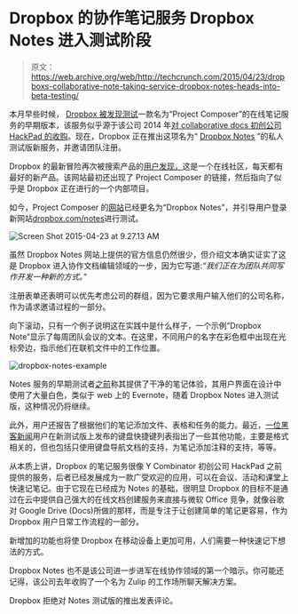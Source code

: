 # Dropbox 的协作笔记服务 Dropbox Notes 进入测试阶段

> 原文：<https://web.archive.org/web/http://techcrunch.com/2015/04/23/dropboxs-collaborative-note-taking-service-dropbox-notes-heads-into-beta-testing/>

本月早些时候， [Dropbox 被发现测试](https://web.archive.org/web/20230326025559/https://techcrunch.com/2015/04/03/dropbox-is-testing-an-online-note-taking-service-with-project-composer/#.o0tzqc:A0y0)一款名为“Project Composer”的在线笔记服务的早期版本，该服务似乎源于该公司 2014 年[对 collaborative docs 初创公司 HackPad 的收购](https://web.archive.org/web/20230326025559/https://techcrunch.com/2014/04/17/dropbox-acquires-cloud-photos-startup-loom-service-to-be-shut-down-as-users-transferred-to-carousel/)。现在，Dropbox 正在推出这项名为“ [Dropbox Notes](https://web.archive.org/web/20230326025559/https://www.dropbox.com/notes) ”的私人测试版新服务，并邀请团队注册。

Dropbox 的最新冒险再次被搜索产品的[用户发现，](https://web.archive.org/web/20230326025559/http://www.producthunt.com/posts/dropbox-notes-beta)这是一个在线社区，每天都有最好的新产品。该网站最初还出现了 Project Composer 的链接，然后指向了似乎是 Dropbox 正在进行的一个内部项目。

如今，Project Composer 的[网站](https://web.archive.org/web/20230326025559/http://composer.dropbox.com/)已经更名为“Dropbox Notes”，并引导用户登录新网站[dropbox.com/notes](https://web.archive.org/web/20230326025559/https://www.dropbox.com/notes)进行测试。

![Screen Shot 2015-04-23 at 9.27.13 AM](img/eae7c505cde5eb2a6953ea53aa1ccc7f.png)

虽然 Dropbox Notes 网站上提供的官方信息仍然很少，但介绍文本确实证实了这是 Dropbox 进入协作文档编辑领域的一步，因为它写道:*“我们正在为团队共同写作开发一种新的方式。”*

注册表单还表明可以优先考虑公司的群组，因为它要求用户输入他们的公司名称，作为请求邀请过程的一部分。

向下滚动，只有一个例子说明这在实践中是什么样子，一个示例“Dropbox Note”显示了每周团队会议的文本。在这里，不同用户的名字在彩色框中出现在光标旁边，指示他们在联机文件中的工作位置。

![dropbox-notes-example](img/5be87229caf235aed87d1437aa36e393.png)

Notes 服务的早期测试者[之前](https://web.archive.org/web/20230326025559/https://techcrunch.com/2015/04/03/dropbox-is-testing-an-online-note-taking-service-with-project-composer/#.o0tzqc:A0y0)称其提供了干净的笔记体验，其用户界面在设计中使用了大量白色，类似于 web 上的 Evernote，随着 Dropbox Notes 进入测试版，这种情况仍将继续。

此外，用户还报告了根据他们的笔记添加文件、表格和任务的能力。最近，[一位](https://web.archive.org/web/20230326025559/http://i.imgur.com/pdbHhZx.jpg)[黑客新闻](https://web.archive.org/web/20230326025559/https://news.ycombinator.com/item?id=9424590)用户在新测试版上发布的键盘快捷键列表指出了一些其他功能，主要是格式相关的，但也包括只使用键盘导航文档的支持，为笔记添加注释的支持，等等。

从本质上讲，Dropbox 的笔记服务很像 Y Combinator 初创公司 HackPad 之前提供的服务，后者已经发展成为一款广受欢迎的应用，可以在会议、活动和课堂上快速记笔记。由于它现在已经成为 Notes 的基础，很明显 Dropbox 的目标不是通过在云中提供自己强大的在线文档创建服务来直接与微软 Office 竞争，就像谷歌对 Google Drive (Docs)所做的那样，而是专注于让创建简单的笔记更容易，作为 Dropbox 用户日常工作流程的一部分。

新增加的功能也将使 Dropbox 在移动设备上更加可用，人们需要一种快速记下想法的方式。

Dropbox Notes 也不是该公司进一步进军在线协作领域的第一个暗示。你可能还记得，该公司去年收购了一个名为 Zulip 的工作场所聊天解决方案。

Dropbox 拒绝对 Notes 测试版的推出发表评论。